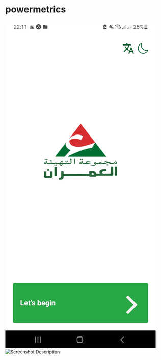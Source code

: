 # powermetrics
![Screenshot Description](/screenshots/first-page-light.jpg)
![Screenshot Description](path/to/screenshot2.png)
